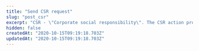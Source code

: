 ```yaml
---
title: "Send CSR request"
slug: "post_csr"
excerpt: "CSR - \"Corporate social responsibility\". The CSR action provides specific logic to exchange multiple credentials and presentations with a partner directly. The TRUST&TRACE UI directly supports the answering of a CSR request."
hidden: false
createdAt: "2020-10-15T09:19:18.703Z"
updatedAt: "2020-10-15T09:19:18.703Z"
---
```

